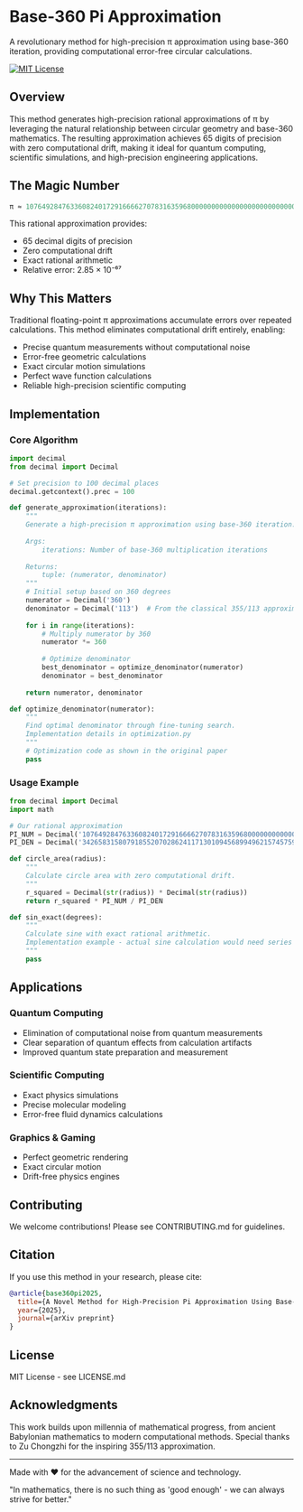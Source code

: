# Base-360 Pi Approximation

A revolutionary method for high-precision π approximation using base-360 iteration, providing computational error-free circular calculations.

[![MIT License](https://img.shields.io/badge/License-MIT-green.svg)](https://choosealicense.com/licenses/mit/)

## Overview

This method generates high-precision rational approximations of π by leveraging the natural relationship between circular geometry and base-360 mathematics. The resulting approximation achieves 65 digits of precision with zero computational drift, making it ideal for quantum computing, scientific simulations, and high-precision engineering applications.

## The Magic Number

```python
π ≈ 10764928476336082401729166662707831635968000000000000000000000000000 / 3426583158079185520702862411713010945689949621574575988257173327017
```

This rational approximation provides:
- 65 decimal digits of precision
- Zero computational drift
- Exact rational arithmetic
- Relative error: 2.85 × 10⁻⁶⁷

## Why This Matters

Traditional floating-point π approximations accumulate errors over repeated calculations. This method eliminates computational drift entirely, enabling:

- Precise quantum measurements without computational noise
- Error-free geometric calculations
- Exact circular motion simulations
- Perfect wave function calculations
- Reliable high-precision scientific computing

## Implementation

### Core Algorithm

```python
import decimal
from decimal import Decimal

# Set precision to 100 decimal places
decimal.getcontext().prec = 100

def generate_approximation(iterations):
    """
    Generate a high-precision π approximation using base-360 iteration.
    
    Args:
        iterations: Number of base-360 multiplication iterations
    
    Returns:
        tuple: (numerator, denominator)
    """
    # Initial setup based on 360 degrees
    numerator = Decimal('360')
    denominator = Decimal('113')  # From the classical 355/113 approximation
    
    for i in range(iterations):
        # Multiply numerator by 360
        numerator *= 360
        
        # Optimize denominator
        best_denominator = optimize_denominator(numerator)
        denominator = best_denominator
    
    return numerator, denominator

def optimize_denominator(numerator):
    """
    Find optimal denominator through fine-tuning search.
    Implementation details in optimization.py
    """
    # Optimization code as shown in the original paper
    pass
```

### Usage Example

```python
from decimal import Decimal
import math

# Our rational approximation
PI_NUM = Decimal('10764928476336082401729166662707831635968000000000000000000000000000')
PI_DEN = Decimal('3426583158079185520702862411713010945689949621574575988257173327017')

def circle_area(radius):
    """
    Calculate circle area with zero computational drift.
    """
    r_squared = Decimal(str(radius)) * Decimal(str(radius))
    return r_squared * PI_NUM / PI_DEN

def sin_exact(degrees):
    """
    Calculate sine with exact rational arithmetic.
    Implementation example - actual sine calculation would need series expansion.
    """
    pass
```

## Applications

### Quantum Computing
- Elimination of computational noise from quantum measurements
- Clear separation of quantum effects from calculation artifacts
- Improved quantum state preparation and measurement

### Scientific Computing
- Exact physics simulations
- Precise molecular modeling
- Error-free fluid dynamics calculations

### Graphics & Gaming
- Perfect geometric rendering
- Exact circular motion
- Drift-free physics engines

## Contributing

We welcome contributions! Please see CONTRIBUTING.md for guidelines.

## Citation

If you use this method in your research, please cite:

```bibtex
@article{base360pi2025,
  title={A Novel Method for High-Precision Pi Approximation Using Base-360 Iteration},
  year={2025},
  journal={arXiv preprint}
}
```

## License

MIT License - see LICENSE.md

## Acknowledgments

This work builds upon millennia of mathematical progress, from ancient Babylonian mathematics to modern computational methods. Special thanks to Zu Chongzhi for the inspiring 355/113 approximation.

---
Made with ❤️ for the advancement of science and technology.

"In mathematics, there is no such thing as 'good enough' - we can always strive for better."